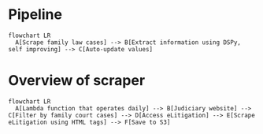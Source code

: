 # Pipeline
```mermaid
flowchart LR
  A[Scrape family law cases] --> B[Extract information using DSPy, self improving] --> C[Auto-update values]
```

# Overview of scraper
```mermaid
flowchart LR
  A[Lambda function that operates daily] --> B[Judiciary website] --> C[Filter by family court cases] --> D[Access eLitigation] --> E[Scrape eLitigation using HTML tags] --> F[Save to S3]
```